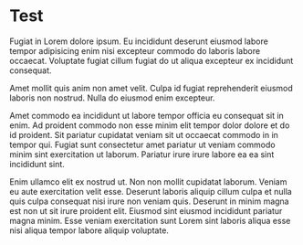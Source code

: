 
# Test

Fugiat in Lorem dolore ipsum. Eu incididunt deserunt eiusmod labore tempor adipisicing enim nisi excepteur commodo do laboris labore occaecat. Voluptate fugiat cillum fugiat do ut aliqua excepteur ex incididunt consequat.

Amet mollit quis anim non amet velit. Culpa id fugiat reprehenderit eiusmod laboris non nostrud. Nulla do eiusmod enim excepteur.

Amet commodo ea incididunt ut labore tempor officia eu consequat sit in enim. Ad proident commodo non esse minim elit tempor dolor dolore et do id proident. Sit pariatur cupidatat veniam sit ut occaecat commodo in in tempor qui. Fugiat sunt consectetur amet pariatur ut veniam commodo minim sint exercitation ut laborum. Pariatur irure irure labore ea ea sint incididunt sint.

Enim ullamco elit ex nostrud ut. Non non mollit cupidatat laborum. Veniam eu aute exercitation velit esse. Deserunt laboris aliquip cillum culpa et nulla quis culpa consequat nisi irure non veniam quis. Deserunt in minim magna est non ut sit irure proident elit. Eiusmod sint eiusmod incididunt pariatur magna minim. Esse veniam exercitation sunt Lorem sint laboris aliqua esse nisi aliqua tempor labore aliquip voluptate.